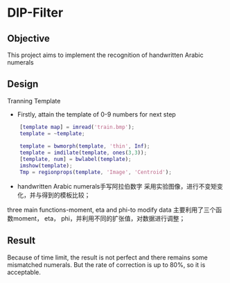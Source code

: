 DIP-Filter
==========

Objective
----------
This project aims to implement the recognition of handwritten Arabic numerals

Design
----------
Tranning Template
- Firstly, attain the template of 0-9 numbers for next step
```matlab
    [template map] = imread('train.bmp');
    template = ~template;
    
    template = bwmorph(template, 'thin', Inf);
    template = imdilate(template, ones(3,3));
    [template, num] = bwlabel(template);
    imshow(template);
    Tmp = regionprops(template, 'Image', 'Centroid');
```
- handwritten Arabic numerals手写阿拉伯数字 
采用实验图像，进行不变矩变化，并与得到的模板比较；

three main functions-moment, eta and phi-to modify data
主要利用了三个函数moment， eta， phi，并利用不同的扩张值，对数据进行调整；
 
Result
-------
Because of time limit, the result is not perfect and there remains some mismatched numerals. But the rate of correction is up to 80%, so it is acceptable.

